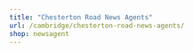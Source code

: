 ```yaml
---
title: "Chesterton Road News Agents"
url: /cambridge/chesterton-road-news-agents/
shop: newsagent
---
```

